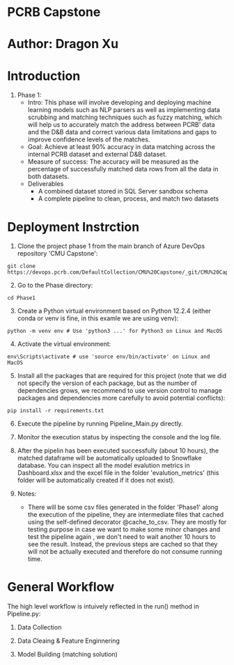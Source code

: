 # PCRB Capstone

# Author: Dragon Xu

# Introduction
1. Phase 1:
    - Intro: This phase will involve developing and deploying machine learning models such as NLP parsers as well as implementing data scrubbing and matching techniques such as fuzzy matching,  which will help us to accurately match the address between PCRB’ data and the D&B data and correct various data limitations and gaps to improve confidence levels of the matches.
    - Goal: Achieve at least 90% accuracy in data matching across the internal PCRB dataset and external D&B dataset. 
    - Measure of success: The accuracy will be measured as the percentage of successfully matched data rows from all the data in both datasets.
    - Deliverables
        - A combined dataset stored in SQL Server sandbox schema
        - A complete pipeline to clean, process, and match two datasets


# Deployment Instrction
1. Clone the project phase 1 from the main branch of Azure DevOps repository 'CMU Capstone':
```
git clone https://devops.pcrb.com/DefaultCollection/CMU%20Capstone/_git/CMU%20Capstone
```

2. Go to the Phase directory:
```
cd Phase1
```

3. Create a Python virtual environment based on Python 12.2.4 (either conda or venv is fine, in this examle we are using venv):
```
python -m venv env # Use 'python3 ...' for Python3 on Linux and MacOS
```

4. Activate the virtual environment:
```
env\Scripts\activate # use 'source env/bin/activate' on Linux and MacOS
```

5. Install all the packages that are required for this project (note that we did not specify the version of each package, but as the number of dependencies grows, we recommend to use version control to manage packages and dependencies more carefully to avoid potential conflicts):
```
pip install -r requirements.txt
```

6. Execute the pipeline by running Pipeline_Main.py directly.

7. Monitor the execution status by inspecting the console and the log file.

8. After the pipelin has been executed successfully (about 10 hours), the matched dataframe will be automatically uploaded to Snowflake database. You can inspect all the model evalution metrics in Dashboard.xlsx and the excel file in the folder 'evalution_metrics' (this folder will be automatically created if it does not exist).

9. Notes:
    - There will be some csv files generated in the folder 'Phase1' along the execution of the pipeline, they are intermediate files that cached using the self-defined decorator @cache_to_csv. They are mostly for testing purpose in case we want to make some minor changes and test the pipeline again , we don't need to wait another 10 hours to see the result. Instead, the previous steps are cached so that they will not be actually executed and therefore do not consume running time.


# General Workflow
The high level workflow is intuively reflected in the run() method in Pipeline.py:

1. Data Collection

2. Data Cleaing & Feature Enginnering

3. Model Building (matching solution)
